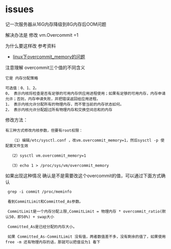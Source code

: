 issues
========

记一次服务器从16G内存降级到8G内存后OOM问题

解决办法是 修改 vm.Overcommit =1 

为什么要这样改 参考资料
- [linux下overcommit_memory的问题](https://blog.csdn.net/houjixin/article/details/46412557)

注意理解 overcommit三个值的不同含义

    它是 内存分配策略
    
    可选值：0、1、2。
    0， 表示内核将检查是否有足够的可用内存供应用进程使用；如果有足够的可用内存，内存申请允许；否则，内存申请失败，并把错误返回给应用进程。
    1， 表示内核允许分配所有的物理内存，而不管当前的内存状态如何。
    2， 表示内核允许分配超过所有物理内存和交换空间总和的内存

修改方法：

    有三种方式修改内核参数，但要有root权限：
    
       （1）编辑/etc/sysctl.conf ，改vm.overcommit_memory=1，然后sysctl -p 使配置文件生效
    
      （2）sysctl vm.overcommit_memory=1
    
      （3）echo 1 > /proc/sys/vm/overcommit_memory
      
      
  
 如果出现这种情况 确认是不是需要改这个overcommit的值，可以通过下面方式确认
 
     grep -i commit /proc/meminfo
     
     看到CommitLimit和Committed_As参数。
     
     CommitLimit是一个内存分配上限,CommitLimit = 物理内存 * overcommit_ratio(默认50，即50%) + swap大小
     
     Committed_As是已经分配的内存大小。
     
     如果 Committed_As-CommitLimit 没有值，两者数值差不多，没有剩余的值了，如果使用 free -m 还有物理内存的话，那就可以把值设为1 看下 